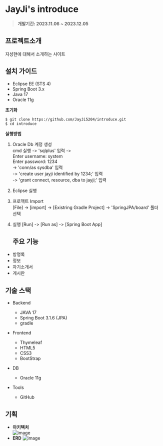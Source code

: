 # JayJi's introduce
> **개발기간: 2023.11.06 ~ 2023.12.05**

## 프로젝트소개

지성현에 대해서 소개하는 사이트

## 설치 가이드
- Eclipse EE (STS 4)  
- Spring Boot 3.x
- Java 17
- Oracle 11g

**초기화**  

    $ git clone https://github.com/JayJi5204/introduce.git  
    $ cd introduce

   
**실행방법**  

1. Oracle Db 계정 생성   
   cmd 실행 -> 'sqlplus' 입력 ->   
   Enter username: system   
   Enter password: 1234   
   -> 'conn/as sysdba' 입력   
   -> 'create user jayji identified by 1234;' 입력   
   -> 'grant connect, resource, dba to jayji;' 입력   
2. Eclipse 실행   
3. 프로젝트 Import   
   [File] -> [import] -> [Existring Gradle Project] -> 'SpringJPA/board' 폴더 선택   
4. 실행
   [Run] -> [Run as] -> [Spring Boot App]

   ## 주요 기능

- 방명록
- 정보
- 자기소개서
- 게시판

## 기술 스택

- Backend
  - JAVA 17
  - Spring Boot 3.1.6 (JPA)
  - gradle
    
- Frontend    
  - Thymeleaf
  - HTML5
  - CSS3
  - BootStrap

- DB
  - Oracle 11g

- Tools
  - GitHub

## 기획

- **아키텍처**   
![image](https://github.com/JayJi5204/introduce/assets/126458483/49713935-8371-434e-85be-cdb67c4fc147)
- **ERD**
![image](https://github.com/JayJi5204/introduce/assets/126458483/5ea7ec33-5768-4324-9c98-14563be6c191)



